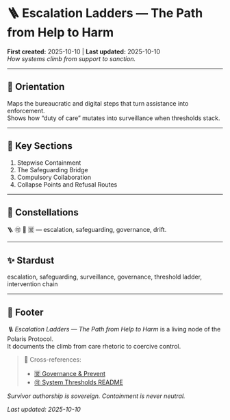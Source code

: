 # 🪜 Escalation Ladders — The Path from Help to Harm  
**First created:** 2025-10-10 | **Last updated:** 2025-10-10  
*How systems climb from support to sanction.*

---

## 🧭 Orientation  
Maps the bureaucratic and digital steps that turn assistance into enforcement.  
Shows how “duty of care” mutates into surveillance when thresholds stack.

---

## 📑 Key Sections  
1. Stepwise Containment  
2. The Safeguarding Bridge  
3. Compulsory Collaboration  
4. Collapse Points and Refusal Routes  

---

## 🌌 Constellations  
🪜 🉑 🧿 🈺 — escalation, safeguarding, governance, drift.

---

## ✨ Stardust  
escalation, safeguarding, surveillance, governance, threshold ladder, intervention chain

---

## 🏮 Footer  
*🪜 Escalation Ladders — The Path from Help to Harm* is a living node of the Polaris Protocol.  
It documents the climb from care rhetoric to coercive control.

> 📡 Cross-references:  
> - [🈺 Governance & Prevent](../🈺_Governance_And_Prevent/)  
> - [🉑 System Thresholds README](./README.md)

*Survivor authorship is sovereign. Containment is never neutral.*  

_Last updated: 2025-10-10_
